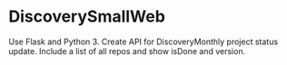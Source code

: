 # DiscoverySmallWeb

Use Flask and Python 3. Create API for DiscoveryMonthly project status update. Include a list of all repos and show isDone and version.